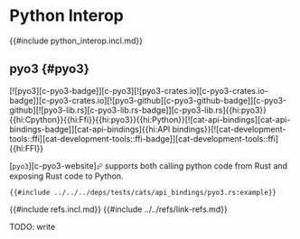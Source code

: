 # Python Interop

{{#include python_interop.incl.md}}

## pyo3 {#pyo3}

[![pyo3][c-pyo3-badge]][c-pyo3][![pyo3-crates.io][c-pyo3-crates.io-badge]][c-pyo3-crates.io][![pyo3-github][c-pyo3-github-badge]][c-pyo3-github][![pyo3-lib.rs][c-pyo3-lib.rs-badge]][c-pyo3-lib.rs]{{hi:pyo3}}{{hi:Cpython}}{{hi:Ffi}}{{hi:pyo3}}{{hi:Python}}[![cat-api-bindings][cat-api-bindings-badge]][cat-api-bindings]{{hi:API bindings}}[![cat-development-tools::ffi][cat-development-tools::ffi-badge]][cat-development-tools::ffi]{{hi:FFI}}

[`pyo3`][c-pyo3-website]⮳ supports both calling python code from Rust and exposing Rust code to Python.

```rust,editable
{{#include ../../../deps/tests/cats/api_bindings/pyo3.rs:example}}
```

{{#include refs.incl.md}}
{{#include ../../refs/link-refs.md}}

<div class="hidden">
TODO: write
</div>
